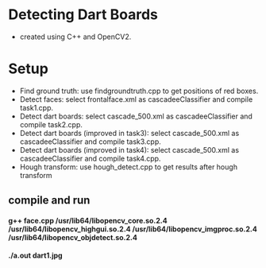 #  Detecting Dart Boards
- created using C++ and OpenCV2.
#  Setup
- Find ground truth:  use findgroundtruth.cpp to get positions of red boxes. 
- Detect faces: select frontalface.xml as cascadeeClassifier and compile task1.cpp. 
- Detect dart boards:  select cascade_500.xml as cascadeeClassifier and compile task2.cpp. 
- Detect dart boards (improved in task3):  select cascade_500.xml as cascadeeClassifier and compile task3.cpp. 
- Detect dart boards (improved in task4):  select cascade_500.xml as cascadeeClassifier and compile task4.cpp. 
- Hough transform:  use hough_detect.cpp to get results after hough transform
## compile and run
#### g++ face.cpp /usr/lib64/libopencv_core.so.2.4 /usr/lib64/libopencv_highgui.so.2.4 /usr/lib64/libopencv_imgproc.so.2.4 /usr/lib64/libopencv_objdetect.so.2.4 
#### ./a.out dart1.jpg
